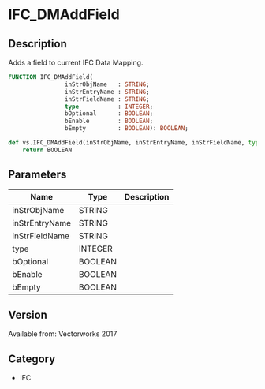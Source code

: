 # IFC_DMAddField

## Description
Adds a field to current IFC Data Mapping.

```pascal
FUNCTION IFC_DMAddField(
				inStrObjName   : STRING;
				inStrEntryName : STRING;
				inStrFieldName : STRING;
				type           : INTEGER;
				bOptional      : BOOLEAN;
				bEnable        : BOOLEAN;
				bEmpty         : BOOLEAN): BOOLEAN;
```

```python
def vs.IFC_DMAddField(inStrObjName, inStrEntryName, inStrFieldName, type, bOptional, bEnable, bEmpty):
    return BOOLEAN
```

## Parameters
|Name|Type|Description|
|---|---|---|
|inStrObjName|STRING|   |
|inStrEntryName|STRING|   |
|inStrFieldName|STRING|   |
|type|INTEGER|   |
|bOptional|BOOLEAN|   |
|bEnable|BOOLEAN|   |
|bEmpty|BOOLEAN|   |

## Version
Available from: Vectorworks 2017

## Category
* IFC

